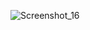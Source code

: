 ![Screenshot_16](https://user-images.githubusercontent.com/56962807/136593191-3e922d5d-1596-4cbf-b8c8-6edf6c0f7331.png)
